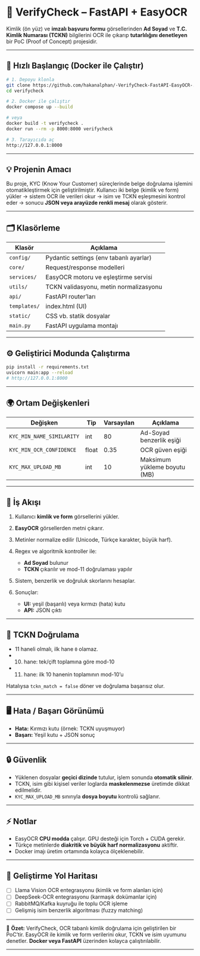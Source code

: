 

# 🧠 VerifyCheck – FastAPI + EasyOCR 

Kimlik (ön yüz) ve **imzalı başvuru formu** görsellerinden **Ad Soyad** ve **T.C. Kimlik Numarası (TCKN)** bilgilerini OCR ile çıkarıp **tutarlılığını denetleyen** bir PoC (Proof of Concept) projesidir.

---

## 🚀 Hızlı Başlangıç (Docker ile Çalıştır)

```bash
# 1. Depoyu klonla
git clone https://github.com/hakanalphan/-VerifyCheck-FastAPI-EasyOCR-.git verifycheck
cd verifycheck

# 2. Docker ile çalıştır
docker compose up --build

# veya
docker build -t verifycheck .
docker run --rm -p 8000:8000 verifycheck

# 3. Tarayıcıda aç
http://127.0.0.1:8000
```

---

## 💡 Projenin Amacı

Bu proje, KYC (Know Your Customer) süreçlerinde belge doğrulama işlemini otomatikleştirmek için geliştirilmiştir.
Kullanıcı iki belge (kimlik ve form) yükler → sistem OCR ile verileri okur → isim ve TCKN eşleşmesini kontrol eder → sonucu **JSON veya arayüzde renkli mesaj** olarak gösterir.


---

## 🗂️ Klasörleme

| Klasör       | Açıklama                                |
| ------------ | --------------------------------------- |
| `config/`    | Pydantic settings (env tabanlı ayarlar) |
| `core/`      | Request/response modelleri              |
| `services/`  | EasyOCR motoru ve eşleştirme servisi    |
| `utils/`     | TCKN validasyonu, metin normalizasyonu  |
| `api/`       | FastAPI router’ları                     |
| `templates/` | index.html (UI)                         |
| `static/`    | CSS vb. statik dosyalar                 |
| `main.py`    | FastAPI uygulama montajı                |

---

## ⚙️ Geliştirici Modunda Çalıştırma

```bash
pip install -r requirements.txt
uvicorn main:app --reload
# http://127.0.0.1:8000
```

---

## 🌍 Ortam Değişkenleri

| Değişken                  | Tip   | Varsayılan | Açıklama                     |
| ------------------------- | ----- | ---------- | ---------------------------- |
| `KYC_MIN_NAME_SIMILARITY` | int   | 80         | Ad-Soyad benzerlik eşiği     |
| `KYC_MIN_OCR_CONFIDENCE`  | float | 0.35       | OCR güven eşiği              |
| `KYC_MAX_UPLOAD_MB`       | int   | 10         | Maksimum yükleme boyutu (MB) |

---

## 🧩 İş Akışı

1. Kullanıcı **kimlik ve form** görsellerini yükler.
2. **EasyOCR** görsellerden metni çıkarır.
3. Metinler normalize edilir (Unicode, Türkçe karakter, büyük harf).
4. Regex ve algoritmik kontroller ile:

   * **Ad Soyad** bulunur
   * **TCKN** çıkarılır ve mod-11 doğrulaması yapılır
5. Sistem, benzerlik ve doğruluk skorlarını hesaplar.
6. Sonuçlar:

   * **UI:** yeşil (başarılı) veya kırmızı (hata) kutu
   * **API:** JSON çıktı

---

## 🧮 TCKN Doğrulama

* 11 haneli olmalı, ilk hane `0` olamaz.
* 10. hane: tek/çift toplamına göre mod-10
* 11. hane: ilk 10 hanenin toplamının mod-10’u

Hatalıysa `tckn_match = false` döner ve doğrulama başarısız olur.

---

## 🖥️ Hata / Başarı Görünümü

* **Hata:** Kırmızı kutu (örnek: TCKN uyuşmuyor)
* **Başarı:** Yeşil kutu + JSON sonuç

---

## 🔒 Güvenlik

* Yüklenen dosyalar **geçici dizinde** tutulur, işlem sonunda **otomatik silinir**.
* TCKN, isim gibi kişisel veriler loglarda **maskelenmezse** üretimde dikkat edilmelidir.
* `KYC_MAX_UPLOAD_MB` sınırıyla **dosya boyutu** kontrolü sağlanır.

---

## ⚡ Notlar

* EasyOCR **CPU modda** çalışır. GPU desteği için Torch + CUDA gerekir.
* Türkçe metinlerde **diakritik ve büyük harf normalizasyonu** aktiftir.
* Docker imajı üretim ortamında kolayca ölçeklenebilir.

---

## 🧠 Geliştirme Yol Haritası

* [ ] Llama Vision OCR entegrasyonu (kimlik ve form alanları için)
* [ ] DeepSeek-OCR entegrasyonu (karmaşık dokümanlar için)
* [ ] RabbitMQ/Kafka kuyruğu ile toplu OCR işleme
* [ ] Gelişmiş isim benzerlik algoritması (fuzzy matching)

---

📘 **Özet:**
VerifyCheck, OCR tabanlı kimlik doğrulama için geliştirilen bir PoC’tir.
EasyOCR ile kimlik ve form verilerini okur, TCKN ve isim uyumunu denetler.
**Docker veya FastAPI** üzerinden kolayca çalıştırılabilir.

---



